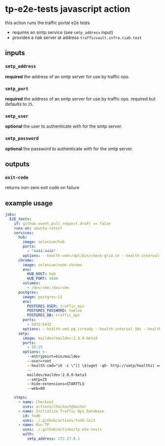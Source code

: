 <!--
  Licensed to the Apache Software Foundation (ASF) under one
  or more contributor license agreements.  See the NOTICE file
  distributed with this work for additional information
  regarding copyright ownership.  The ASF licenses this file
  to you under the Apache License, Version 2.0 (the
  "License"); you may not use this file except in compliance
  with the License.  You may obtain a copy of the License at

    http://www.apache.org/licenses/LICENSE-2.0

  Unless required by applicable law or agreed to in writing,
  software distributed under the License is distributed on an
  "AS IS" BASIS, WITHOUT WARRANTIES OR CONDITIONS OF ANY
  KIND, either express or implied.  See the License for the
  specific language governing permissions and limitations
  under the License.
-->

# tp-e2e-tests javascript action
this action runs the traffic portal e2e tests
- requires an smtp service (see `smtp_address` input)
- provides a riak server at address `trafficvault.infra.ciab.test`

## inputs

### `smtp_address`
**required** the address of an smtp server for use by traffic ops.

### `smtp_port`
**required** the address of an smtp server for use by traffic ops. required but defaults to `25`.

### `smtp_user`
**optional** the user to authenticate with for the smtp server.

### `smtp_password`
**optional** the password to authenticate with for the smtp server.

## outputs

### `exit-code`
returns non-zero exit code on failure

## example usage
```yaml
jobs:
  E2E_tests:
    if: github.event.pull_request.draft == false
    runs-on: ubuntu-latest
    services:
      hub:
        image: selenium/hub
        ports:
          - "4444:4444"
        options: --health-cmd=/opt/bin/check-grid.sh --health-interval=5s --health-timeout=15s --health-retries=5
      chrome:
        image: selenium/node-chrome
        env:
          HUB_HOST: hub
          HUB_PORT: 4444
        volumes:
          - /dev/shm:/dev/shm
      postgres:
        image: postgres:11
        env:
          POSTGRES_USER: traffic_ops
          POSTGRES_PASSWORD: twelve
          POSTGRES_DB: traffic_ops
        ports:
          - 5432:5432
        options: --health-cmd pg_isready --health-interval 10s --health-timeout 5s --health-retries 5
      smtp:
        image: maildev/maildev:2.0.0-beta3
        ports:
          - 25:25
        options: >-
          --entrypoint=bin/maildev
          --user=root
          --health-cmd="sh -c \"[[ \$(wget -qO- http://smtp/healthz) == true ]]\""
          --
          maildev/maildev:2.0.0-beta3
          --smtp=25
          --hide-extensions=STARTTLS
          --web=80

    steps:
      - name: Checkout
        uses: actions/checkout@master
      - name: Initialize Traffic Ops Database
        id: todb
        uses: ./.github/actions/todb-init
      - name: Run TP
        uses: ./.github/actions/tp-e2e-tests
        with:
          smtp_address: 172.17.0.1

```
